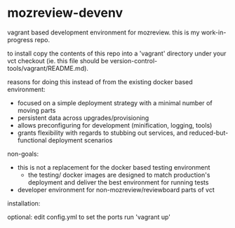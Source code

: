 # mozreview-devenv
vagrant based development environment for mozreview.
this is my work-in-progress repo.

to install copy the contents of this repo into a 'vagrant' directory under your
vct checkout (ie. this file should be version-control-tools/vagrant/README.md).

reasons for doing this instead of from the existing docker based environment:
- focused on a simple deployment strategy with a minimal number of moving parts
- persistent data across upgrades/provisioning
- allows preconfiguring for development (minification, logging, tools)
- grants flexibility with regards to stubbing out services, and
  reduced-but-functional deployment scenarios

non-goals:
- this is not a replacement for the docker based testing environment
  - the testing/ docker images are designed to match production's deployment
  	and deliver the best environment for running tests
- developer environment for non-mozreview/reviewboard parts of vct

installation:

optional: edit config.yml to set the ports
run 'vagrant up'
